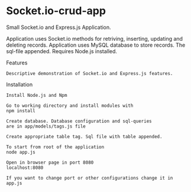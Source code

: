 # Socket.io-crud-app

Small Socket.io and Express.js Application.

Application uses Socket.io methods for retriving, inserting, updating and deleting records. 
Application uses MySQL database to store records. The sql-file appended.
Requires Node.js installed.

Features

    Descriptive demonstration of Socket.io and Express.js features.    
    
Installation

	Install Node.js and Npm

	Go to working directory and install modules with
	npm install

	Create database. Database configuration and sql-queries
	are in app/models/tags.js file

	Create appropriate table tag. Sql file with table appended.

	To start from root of the application
	node app.js

	Open in browser page in port 8080
	localhost:8080

	If you want to change port or other configurations change it in
	app.js